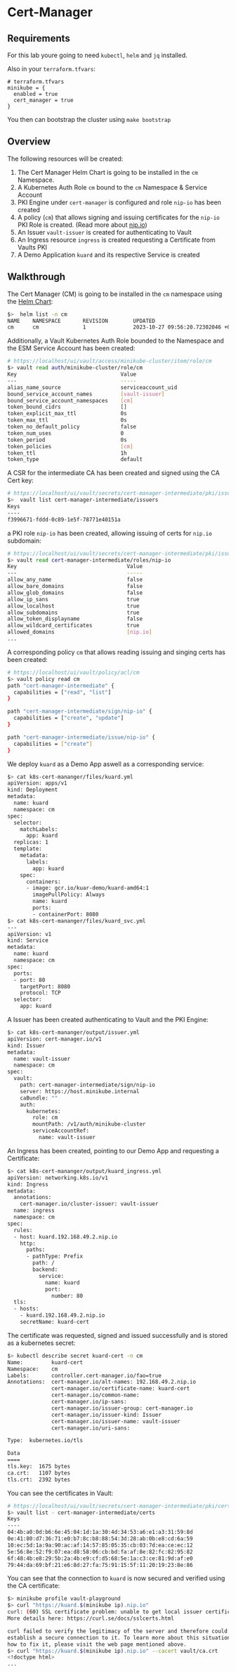 # Cert-Manager

## Requirements
For this lab youre going to need `kubectl`, `helm` and `jq` installed.

Also in your `terraform.tfvars`:
```
# terraform.tfvars
minikube = {
  enabled = true
  cert_manager = true
}
```

You then can bootstrap the cluster using `make bootstrap`


## Overview
The following resources will be created:

1. The Cert Manager Helm Chart is going to be installed in the `cm` Namespace.
2. A Kubernetes Auth Role `cm` bound to the `cm` Namespace & Service Account
3. PKI Engine under `cert-manager` is configured and role `nip-io` has been created
4. A policy (`cm`) that allows signing and issuing certificates for the `nip-io` PKI Role is created. (Read more about [nip.io](https://nip.io/))
5. An Issuer `vault-issuer` is created for authenticating to Vault
6. An Ingress resource `ingress` is created requesting a Certificate from Vaults PKI
7. A Demo Application `kuard` and its respective Service is created

## Walkthrough
The Cert Manager (CM) is going to be installed in the `cm` namespace using the [Helm Chart](https://github.com/cert-manager/cert-manager/tree/master/deploy/charts/cert-manager):

```bash
$>  helm list -n cm
NAME    NAMESPACE       REVISION        UPDATED                                 STATUS          CHART                   APP VERSION
cm      cm              1               2023-10-27 09:56:20.72302046 +0200 CEST deployed        cert-manager-v1.13.1    v1.13.1
```

Additionally, a Vault Kubernetes Auth Role bounded to the Namespace and the ESM Service Account has been created:

```bash
# https://localhost/ui/vault/access/minikube-cluster/item/role/cm
$> vault read auth/minikube-cluster/role/cm
Key                                 Value
---                                 -----
alias_name_source                   serviceaccount_uid
bound_service_account_names         [vault-issuer]
bound_service_account_namespaces    [cm]
token_bound_cidrs                   []
token_explicit_max_ttl              0s
token_max_ttl                       0s
token_no_default_policy             false
token_num_uses                      0
token_period                        0s
token_policies                      [cm]
token_ttl                           1h
token_type                          default
```

A CSR for the intermediate CA has been created and signed using the CA Cert key:

```bash
# https://localhost/ui/vault/secrets/cert-manager-intermediate/pki/issuers
$>  vault list cert-manager-intermediate/issuers
Keys
----
f3996671-fddd-0c89-1e5f-78771e40151a
```

a PKI role `nip-io` has been created, allowing issuing of certs for `nip.io` subdomain:

```bash
# https://localhost/ui/vault/secrets/cert-manager-intermediate/pki/issuers
$> vault read cert-manager-intermediate/roles/nip-io
Key                                   Value
---                                   -----
allow_any_name                        false
allow_bare_domains                    false
allow_glob_domains                    false
allow_ip_sans                         true
allow_localhost                       true
allow_subdomains                      true
allow_token_displayname               false
allow_wildcard_certificates           true
allowed_domains                       [nip.io]
...
```

A corresponding policy `cm` that allows reading issuing and singing certs has been created:

```bash
# https://localhost/ui/vault/policy/acl/cm
$> vault policy read cm
path "cert-manager-intermediate" {
  capabilities = ["read", "list"]
}

path "cert-manager-intermediate/sign/nip-io" {
  capabilities = ["create", "update"]
}

path "cert-manager-intermediate/issue/nip-io" {
  capabilities = ["create"]
}
```

We deploy `kuard` as a Demo App aswell as a corresponding service:

```bash
$> cat k8s-cert-mananger/files/kuard.yml
apiVersion: apps/v1
kind: Deployment
metadata:
  name: kuard
  namespace: cm
spec:
  selector:
    matchLabels:
      app: kuard
  replicas: 1
  template:
    metadata:
      labels:
        app: kuard
    spec:
      containers:
      - image: gcr.io/kuar-demo/kuard-amd64:1
        imagePullPolicy: Always
        name: kuard
        ports:
        - containerPort: 8080
$> cat k8s-cert-mananger/files/kuard_svc.yml
---
apiVersion: v1
kind: Service
metadata:
  name: kuard
  namespace: cm
spec:
  ports:
  - port: 80
    targetPort: 8080
    protocol: TCP
  selector:
    app: kuard
```

A Issuer has been created authenticating to Vault and the PKI Engine:

```bash
$> cat k8s-cert-mananger/output/issuer.yml
apiVersion: cert-manager.io/v1
kind: Issuer
metadata:
  name: vault-issuer
  namespace: cm
spec:
  vault:
    path: cert-manager-intermediate/sign/nip-io
    server: https://host.minikube.internal
    caBundle: ""
    auth:
      kubernetes:
        role: cm
        mountPath: /v1/auth/minikube-cluster
        serviceAccountRef:
          name: vault-issuer
```

An Ingress has been created, pointing to our Demo App and requesting a Certificate:

```bash
$> cat k8s-cert-mananger/output/kuard_ingress.yml
apiVersion: networking.k8s.io/v1
kind: Ingress
metadata:
  annotations:
    cert-manager.io/cluster-issuer: vault-issuer
  name: ingress
  namespace: cm
spec:
  rules:
  - host: kuard.192.168.49.2.nip.io
    http:
      paths:
      - pathType: Prefix
        path: /
        backend:
          service:
            name: kuard
            port:
              number: 80
  tls:
  - hosts:
    - kuard.192.168.49.2.nip.io
    secretName: kuard-cert

```

The certificate was requested, signed and issued successfully and is stored as a kubernetes secret:

```bash
$> kubectl describe secret kuard-cert -n cm
Name:         kuard-cert
Namespace:    cm
Labels:       controller.cert-manager.io/fao=true
Annotations:  cert-manager.io/alt-names: 192.168.49.2.nip.io
              cert-manager.io/certificate-name: kuard-cert
              cert-manager.io/common-name:
              cert-manager.io/ip-sans:
              cert-manager.io/issuer-group: cert-manager.io
              cert-manager.io/issuer-kind: Issuer
              cert-manager.io/issuer-name: vault-issuer
              cert-manager.io/uri-sans:

Type:  kubernetes.io/tls

Data
====
tls.key:  1675 bytes
ca.crt:   1107 bytes
tls.crt:  2392 bytes
```

You can see the certificates in Vault:

```bash
# https://localhost/ui/vault/secrets/cert-manager-intermediate/pki/certificates
$> vault list - cert-manager-intermediate/certs
Keys
----
04:4b:a0:0d:b6:6e:45:04:1d:1a:30:4d:34:53:a6:e1:a3:31:59:8d
0e:41:80:d7:36:71:e0:b7:8c:b8:88:54:3d:28:ab:0b:e8:cd:6a:59
10:ec:5d:1a:9a:90:ac:af:14:57:85:05:35:cb:03:7d:ea:ce:ec:12
5e:56:8e:52:f9:07:ea:d8:58:06:cb:bd:fa:af:8e:82:fc:82:95:82
6f:48:4b:e8:29:5b:2a:4b:e9:cf:d5:68:5e:1a:c3:ce:81:9d:af:e0
79:44:da:69:bf:21:e6:8d:27:fa:75:91:15:5f:11:20:19:23:8e:86
```
You can see that the connection to `kuard` is now secured and verified using the CA certificate:

```bash
$> minikube profile vault-playground
$> curl "https://kuard.$(minikube ip).nip.io"
curl: (60) SSL certificate problem: unable to get local issuer certificate
More details here: https://curl.se/docs/sslcerts.html

curl failed to verify the legitimacy of the server and therefore could not
establish a secure connection to it. To learn more about this situation and
how to fix it, please visit the web page mentioned above.
$> curl "https://kuard.$(minikube ip).nip.io" --cacert vault/ca.crt
<!doctype html>
...
```
